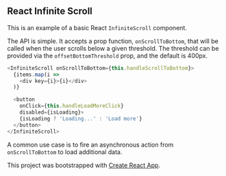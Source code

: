 ## React Infinite Scroll

This is an example of a basic React `InfiniteScroll` component.

The API is simple. It accepts a prop function, `onScrollToBottom`, that will be called when the user scrolls below a given threshold. The threshold can be provided via the `offsetBottomThreshold` prop, and the default is 400px.

```javascript
<InfiniteScroll onScrollToBottom={this.handleScrollToBottom}>
  {items.map(i =>
    <div key={i}>{i}</div>
  )}

  <button
    onClick={this.handleLoadMoreClick}
    disabled={isLoading}>
    {isLoading ? 'Loading...' : 'Load more'}
  </button>
</InfiniteScroll>
```

A common use case is to fire an asynchronous action from `onScrollToBottom` to load additional data.

This project was bootstrapped with [Create React App](https://github.com/facebookincubator/create-react-app).
